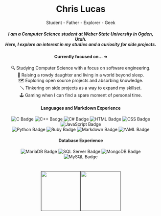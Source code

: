 <div id="toc"  align="center">
  <h1><b>Chris Lucas</b></h1>
  <p>Student - Father - Explorer - Geek</p>
</div>

<h5 align="center">
  I am a Computer Science student at Weber State University in Ogden, Utah.<br>
  Here, I explore an interest in my studies and a curiosity for side projects.
</h5>

<div id="toc"  align="center">
  <h4><b>Currently focused on... ➜</b></h4>
  <p>
    🔍 Studying Computer Science with a focus on software engineering.<br>
    🍼 Raising a rowdy daughter and living in a world beyond sleep.<br>
    🗺️ Exploring open source projects and absorbing knowledge.<br>
    🪛 Tinkering on side projects as a way to expand my skillset.<br>
    🕹️ Gaming when I can find a spare moment of personal time.
  </p>
</div>

<div id="toc"  align="center">
  <h4><b>Languages and Markdown Experience</b></h4>
  <p>
    <img alt="C Badge" src="https://img.shields.io/badge/c-%2300599C.svg?style=for-the-badge&logo=c&logoColor=white">
    <img alt="C++ Badge" src="https://img.shields.io/badge/c++-%2300599C.svg?style=for-the-badge&logo=c%2B%2B&logoColor=white">
    <img alt="C# Badge" src="https://img.shields.io/badge/c%23-%23239120.svg?style=for-the-badge&logo=csharp&logoColor=white">
    <img alt="HTML Badge" src="https://img.shields.io/badge/html5-%23E34F26.svg?style=for-the-badge&logo=html5&logoColor=white">
    <img alt="CSS Badge" src="https://img.shields.io/badge/css3-%231572B6.svg?style=for-the-badge&logo=css3&logoColor=white">
    <img alt="JavaScript Badge" src="https://img.shields.io/badge/javascript-%23323330.svg?style=for-the-badge&logo=javascript&logoColor=%23F7DF1E"><br>
    <img alt="Python Badge" src="https://img.shields.io/badge/python-3670A0?style=for-the-badge&logo=python&logoColor=ffdd54">
    <img alt="Ruby Badge" src="https://img.shields.io/badge/ruby-%23CC342D.svg?style=for-the-badge&logo=ruby&logoColor=white">
    <img alt="Markdown Badge" src="https://img.shields.io/badge/markdown-%23000000.svg?style=for-the-badge&logo=markdown&logoColor=white">
    <img alt="YAML Badge" src="https://img.shields.io/badge/yaml-%23ffffff.svg?style=for-the-badge&logo=yaml&logoColor=151515">
  </p>
</div>

<div id="toc"  align="center">
  <h4><b>Database Experience</b></h4>
  <p>
    <img alt="MariaDB Badge" src="https://img.shields.io/badge/MariaDB-003545?style=for-the-badge&logo=mariadb&logoColor=white">
    <img alt="SQL Server Badge" src="https://img.shields.io/badge/Microsoft%20SQL%20Server-CC2927?style=for-the-badge&logo=microsoft%20sql%20server&logoColor=white">
    <img alt="MongoDB Badge" src="https://img.shields.io/badge/MongoDB-%234ea94b.svg?style=for-the-badge&logo=mongodb&logoColor=white">
    <img alt="MySQL Badge" src="https://img.shields.io/badge/mysql-4479A1.svg?style=for-the-badge&logo=mysql&logoColor=white">
  </p>
</div>

<h1 align="center">
    <a href="">
        <img align="" height='130px' src="https://github-readme-stats.vercel.app/api?username=chr-lucas&hide_title=true&show_icons=true&include_all_commits=true&line_height=21&bg_color=0,EC6C6C,FFD479,FFFC79,73FA79&theme=graywhite" /><img align="" height='130px' src="https://github-readme-stats.vercel.app/api/top-langs/?username=chr-lucas&hide_title=true&layout=compact&bg_color=0,73FA79,73FDFF,7A81FF&theme=graywhite" />
    </a>
</h1>

